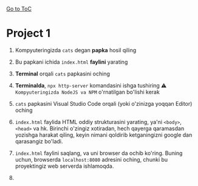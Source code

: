 [Go to ToC](../README.md)

# Project 1

1. Kompyuteringizda `cats` degan **papka** hosil qiling
2. Bu papkani ichida `index.html` **faylini** yarating
3. **Terminal** orqali `cats` papkasini oching
4. **Terminalda**, `npx http-server` komandasini ishga tushiring 
:warning: `Kompyuteringizda NodeJS va NPM` o'rnatilgan bo'lishi kerak
5. `cats` papkasini Visual Studio Code orqali (yoki o'zinizga yoqqan Editor) oching
6. `index.html` faylida HTML oddiy strukturasini yarating, ya'ni `<body>`, `<head>` va hk. Birinchi o'zingiz xotiradan, hech qayerga qaramasdan yozishga harakat qiling, keyin nimani qoldirib ketganingizni google dan qarasangiz bo'ladi. 

7. `index.html` faylini saqlang, va uni browser da ochib ko'ring. Buning uchun, browserda `localhost:8080` adresini oching, chunki bu proyektingiz web serverda ishlamoqda.

8. 


